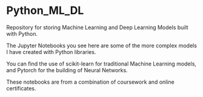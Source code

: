 # Python_ML_DL
Repository for storing Machine Learning and Deep Learning Models built with Python.

The Jupyter Notebooks you see here are some of the more complex models I have created with Python libraries.

You can find the use of scikit-learn for traditional Machine Learning models, and Pytorch for the building of Neural Networks.

These notebooks are from a combination of coursework and online certificates. 
